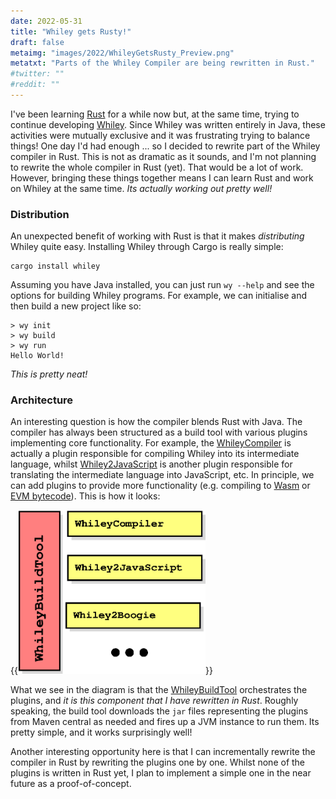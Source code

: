 ```yaml
---
date: 2022-05-31
title: "Whiley gets Rusty!"
draft: false
metaimg: "images/2022/WhileyGetsRusty_Preview.png"
metatxt: "Parts of the Whiley Compiler are being rewritten in Rust."
#twitter: ""
#reddit: ""
---
```


I've been learning [Rust](https://www.rust-lang.org/) for a while now
but, at the same time, trying to continue developing
[Whiley](http://whiley.org).  Since Whiley was written entirely in
Java, these activities were mutually exclusive and it was frustrating
trying to balance things!  One day I'd had enough ... so I decided to
rewrite part of the Whiley compiler in Rust.  This is not as dramatic
as it sounds, and I'm not planning to rewrite the whole compiler in
Rust (yet).  That would be a lot of work.  However, bringing these
things together means I can learn Rust and work on Whiley at the same
time.  _Its actually working out pretty well!_

### Distribution

An unexpected benefit of working with Rust is that it makes
_distributing_ Whiley quite easy.  Installing Whiley through Cargo is
really simple:

```
cargo install whiley
```

Assuming you have Java installed, you can just run `wy --help` and see
the options for building Whiley programs.  For example, we can
initialise and then build a new project like so:

```
> wy init
> wy build
> wy run
Hello World!
```

_This is pretty neat!_

### Architecture

An interesting question is how the compiler blends Rust with Java.
The compiler has always been structured as a build tool with various
plugins implementing core functionality.  For example, the
[WhileyCompiler](https://github.com/Whiley/WhileyCompiler) is actually
a plugin responsible for compiling Whiley into its intermediate
language, whilst
[Whiley2JavaScript](https://github.com/Whiley/Whiley2JavaScript) is
another plugin responsible for translating the intermediate language
into JavaScript, etc.  In principle, we can add plugins to provide
more functionality (e.g. compiling to
[Wasm](https://en.wikipedia.org/wiki/WebAssembly) or [EVM
bytecode](https://en.wikipedia.org/wiki/Ethereum#Virtual_machine)).
This is how it looks:

{{<img class="text-center" src="/images/2022/WhileyCompilerOverview.png" width="300px" alt="Architectural diagram of Whiley compiler.">}}

What we see in the diagram is that the
[WhileyBuildTool](https://github.com/Whiley/WhileyBuildTool)
orchestrates the plugins, and _it is this component that I have
rewritten in Rust_.  Roughly speaking, the build tool downloads the
`jar` files representing the plugins from Maven central as needed and
fires up a JVM instance to run them.  Its pretty simple, and it works
surprisingly well!

Another interesting opportunity here is that I can incrementally
rewrite the compiler in Rust by rewriting the plugins one by one.
Whilst none of the plugins is written in Rust yet, I plan to implement
a simple one in the near future as a proof-of-concept.
